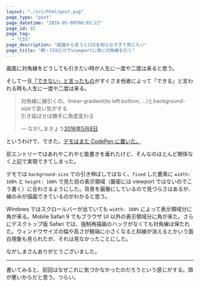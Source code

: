 ```yaml
---
layout: "./src/html/post.pug"
page_type: "post"
page_datetime: "2016-05-09T00:03:22"
page_id: 82
page_tag:
  - "CSS"
page_description: "結論から言うとCSSを知らなすぎて死にたい"
page_title: "続・CSSだけでviewportに常に対角線を引く"
---
```


画面に対角線をどうしても引きたい時が人生に一度や二度は来ると思う。

そして一旦[「できない」と言ったもの](/archives/81.html)がすぐさま他者によって「できる」と言われる時も人生に一度や二度は来る。

<blockquote class="twitter-tweet" data-lang="ja"><p lang="ja" dir="ltr">対角線に線引くの、linear-gradient(to left bottom, ...)とbackground-sizeで良い気がする<br>引き延ばせば勝手に角度変わる</p>&mdash; ながしまきょう<a href="https://twitter.com/hail2u_/status/729307350461382658">2016年5月8日</a></blockquote>
<script async src="//platform.twitter.com/widgets.js"></script>

というわけで、できた。[デモはまた CodePen に置いた。](http://s.codepen.io/o_ti/debug/WwPEyW)

前エントリーではあれやこれやと能書きを垂れたけど、そんなのほとんど関係なく上記で実現できてしまった。

デモでは `background-size` での引き伸ばしではなく、`fixed` した要素に `width: 100%` と `height: 100%` で見た目の表示領域（厳密には viewport ではないのでこう書く）に合わさるようにした。背景を画像にしているので見づらさはあるが、線のみが描画できているのがわかると思う。

Windows ではスクロールバーが出ていても `width: 100%` によって表示領域分に角が来る。Mobile Safari 9 でもブラウザ UI 以外の表示領域分に角が来た。さらにデスクトップ版 Safari では、強制再描画のハックがなくても対角線は保たれた。ウィンドウサイズの幅や高さが極端に小さくなると斜線が消えるとかいう面白現象も見られたが、それは見なかったことにした。

ながしまさんありがとうございました。

---

書いてみると、前回はなぜこれに気づかなかったのだろうという感じがする。頭が悪いからだと思う。つらい。
